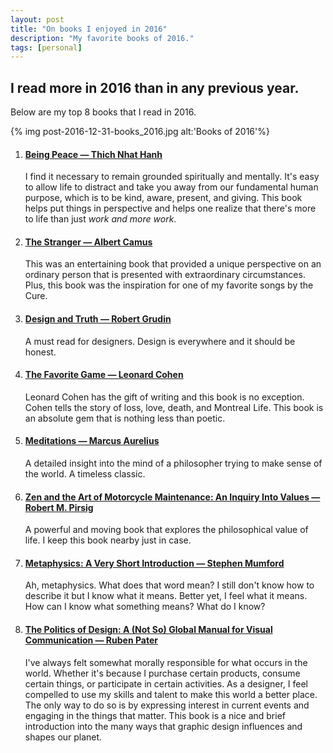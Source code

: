 ```yaml
---
layout: post
title: "On books I enjoyed in 2016"
description: "My favorite books of 2016."
tags: [personal]
---
```


<h2>I read more in 2016 than in any previous year.</h2>
Below are my top 8 books that I read in 2016.



{% img post-2016-12-31-books_2016.jpg alt:'Books of 2016'%}
<ol>
<li>
<h4><a href="https://www.goodreads.com/book/show/331344.Being_Peace" target="_blank">Being Peace —  Thich Nhat Hanh</a></h4>
I find it necessary to remain grounded spiritually and mentally. It's easy to allow life to distract and take you away from our fundamental human purpose, which is to be kind, aware, present, and giving. This book helps put things in perspective and helps one realize that there's more to life than just <em>work and more work</em>.
</li>
<li>
<h4><a href="https://www.goodreads.com/book/show/49552.The_Stranger">The Stranger — Albert Camus</a></h4>
This was an entertaining book that provided a unique perspective on an ordinary person that is presented with extraordinary circumstances. Plus, this book was the inspiration for one of my favorite songs by the Cure.
</li>
<li>
<h4><a href="https://www.goodreads.com/book/show/7750136-design-and-truth">Design and Truth — Robert Grudin</a></h4>
A must read for designers. Design is everywhere and it should be honest.
</li>
<li>
<h4><a href="https://www.goodreads.com/book/show/90591.The_Favorite_Game">The Favorite Game — Leonard Cohen</a></h4>
Leonard Cohen has the gift of writing and this book is no exception. Cohen tells the story of loss, love, death, and Montreal Life. This book is an absolute gem that is nothing less than poetic.
</li>
<li>
<h4><a href="https://www.goodreads.com/book/show/30659.Meditations">Meditations — Marcus Aurelius</a></h4>
A detailed insight into the mind of a philosopher trying to make sense of the world. A timeless classic.
</li>
<li>
<h4><a href="https://www.goodreads.com/book/show/629.Zen_and_the_Art_of_Motorcycle_Maintenance">Zen and the Art of Motorcycle Maintenance: An Inquiry Into Values — Robert M. Pirsig</a></h4>
A powerful and moving book that explores the philosophical value of life. I keep this book nearby just in case.
</li>
<li>
<h4><a href="https://www.goodreads.com/book/show/14828812-metaphysics">Metaphysics: A Very Short Introduction — Stephen Mumford</a></h4>
Ah, metaphysics. What does that word mean? I still don't know how to describe it but I know what it means. Better yet, I feel what it means. How can I know what something means? What do I know?
</li>
<li>
<h4><a href="https://www.goodreads.com/book/show/27150875-the-politics-of-design">The Politics of Design: A (Not So) Global Manual for Visual Communication —  Ruben Pater</a></h4>
I've always felt somewhat morally responsible for what occurs in the world. Whether it's because I purchase certain products, consume certain things, or participate in certain activities. As a designer, I feel compelled to use my skills and talent to make this world a better place. The only way to do so is by expressing interest in current events and engaging in the things that matter. This book is a nice and brief introduction into the many ways that graphic design influences and shapes our planet.
</li>
</ol>

